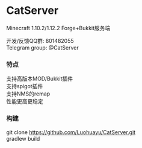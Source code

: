 # CatServer
Minecraft 1.10.2/1.12.2 Forge+Bukkit服务端

开发/反馈QQ群: 801482055<br>
Telegram group: @CatServer

### 特点
支持高版本MOD/Bukkit插件<br>
支持spigot插件<br>
支持NMS的remap<br>
性能更高更稳定<br>

### 构建
git clone https://github.com/Luohuayu/CatServer.git<br>
gradlew build<br>

